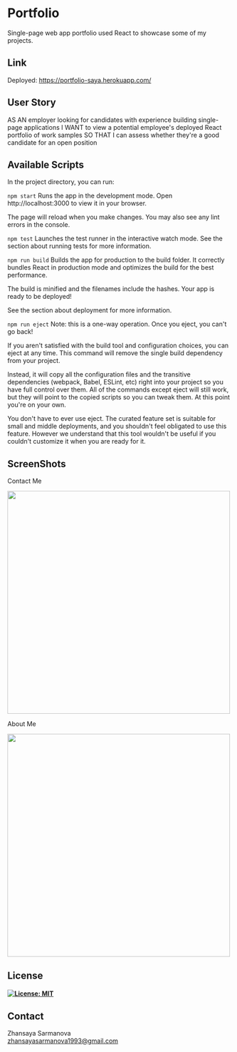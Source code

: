 # Portfolio

Single-page web app portfolio used React to showcase some of my projects.

## Link

Deployed: https://portfolio-saya.herokuapp.com/

## User Story

AS AN employer looking for candidates with experience building single-page applications
I WANT to view a potential employee's deployed React portfolio of work samples
SO THAT I can assess whether they're a good candidate for an open position

## Available Scripts
In the project directory, you can run:

```npm start```
Runs the app in the development mode.
Open http://localhost:3000 to view it in your browser.

The page will reload when you make changes.
You may also see any lint errors in the console.

```npm test```
Launches the test runner in the interactive watch mode.
See the section about running tests for more information.

```npm run build```
Builds the app for production to the build folder.
It correctly bundles React in production mode and optimizes the build for the best performance.

The build is minified and the filenames include the hashes.
Your app is ready to be deployed!

See the section about deployment for more information.

```npm run eject```
Note: this is a one-way operation. Once you eject, you can't go back!

If you aren't satisfied with the build tool and configuration choices, you can eject at any time. This command will remove the single build dependency from your project.

Instead, it will copy all the configuration files and the transitive dependencies (webpack, Babel, ESLint, etc) right into your project so you have full control over them. All of the commands except eject will still work, but they will point to the copied scripts so you can tweak them. At this point you're on your own.

You don't have to ever use eject. The curated feature set is suitable for small and middle deployments, and you shouldn't feel obligated to use this feature. However we understand that this tool wouldn't be useful if you couldn't customize it when you are ready for it.

## ScreenShots

 Contact Me

 <img src='https://s3.amazonaws.com/shecodesio-production/uploads/files/000/017/979/original/Capture.JPG_1.JPG?1633021196' width='500'>

 About Me 

 <img src='https://s3.amazonaws.com/shecodesio-production/uploads/files/000/017/980/original/Capture.JPG_2.JPG?1633021332' width='500'>


## License
#### [![License: MIT](https://img.shields.io/badge/License-MIT-yellow.svg)](https://opensource.org/licenses/MIT)

## Contact
Zhansaya Sarmanova <br/>
zhansayasarmanova1993@gmail.com